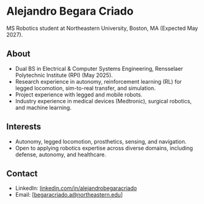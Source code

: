 # Alejandro Begara Criado
MS Robotics student at Northeastern University, Boston, MA (Expected May 2027).

## About 
- Dual BS in Electrical & Computer Systems Engineering, Rensselaer Polytechnic Institute (RPI) (May 2025).
- Research experience in autonomy, reinforcement learning (RL) for legged locomotion, sim-to-real transfer, and simulation.
- Project experience with legged and mobile robots.
- Industry experience in medical devices (Medtronic), surgical robotics, and machine learning.

## Interests
- Autonomy, legged locomotion, prosthetics, sensing, and navigation.
- Open to applying robotics expertise across diverse domains, including defense, autonomy, and healthcare.

## Contact
- LinkedIn: [linkedin.com/in/alejandrobegaracriado](https://linkedin.com/in/alejandrobegaracriado)
- Email: [begaracriado.a@northeastern.edu]

